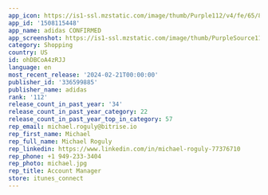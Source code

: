 ```yaml
---
app_icon: https://is1-ssl.mzstatic.com/image/thumb/Purple112/v4/fe/65/86/fe65867a-7aef-b675-dba8-c884163ba0a0/AppIcon-0-0-1x_U007emarketing-0-7-0-85-220.png/1024x1024bb.png
app_id: '1508115448'
app_name: adidas CONFIRMED
app_screenshot: https://is1-ssl.mzstatic.com/image/thumb/PurpleSource116/v4/66/04/78/660478d1-c3e3-dd9c-f812-7637fb7fc2fe/076326fd-891e-4671-83bf-88720a734883_01-1242x2688_apple-en_US.jpg/1242x2688bb.png
category: Shopping
country: US
id: ohDBCoA4zRJJ
language: en
most_recent_release: '2024-02-21T00:00:00'
publisher_id: '336599885'
publisher_name: adidas
rank: '112'
release_count_in_past_year: '34'
release_count_in_past_year_category: 22
release_count_in_past_year_top_in_category: 57
rep_email: michael.roguly@bitrise.io
rep_first_name: Michael
rep_full_name: Michael Roguly
rep_linkedin: https://www.linkedin.com/in/michael-roguly-77376710
rep_phone: +1 949-233-3404
rep_photo: michael.jpg
rep_title: Account Manager
store: itunes_connect
---
```

